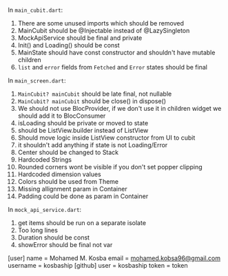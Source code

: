 In `main_cubit.dart`:
1. There are some unused imports which should be removed
2. MainCubit should be @Injectable instead of @LazySingleton
3. MockApiService should be final and private
4. Init() and Loading() should be const
5. MainState should have const constructor and shouldn't have mutable children
6. `list` and `error` fields from `Fetched` and `Error` states should be final

In `main_screen.dart`:
1. `MainCubit? mainCubit` should be late final, not nullable
2. `MainCubit? mainCubit` should be close() in dispose()
3. We should not use BlocProvider, if we don't use it in children widget we should add it to BlocConsumer
3. isLoading should be private or moved to state
5. should be ListView.builder instead of ListView
5. Should move logic inside ListView constructor from UI to cubit
7. it shouldn't add anything if state is not Loading/Error
6. Center should be changed to Stack
7. Hardcoded Strings
8. Rounded corners wont be visible if you don't set popper clipping
9. Hardcoded dimension values
10. Colors should be used from Theme
11. Missing allignment param in Container
12. Padding could be done as param in Container

In `mock_api_service.dart`:
1. get items should be run on a separate isolate
2. Too long lines
3. Duration should be const
4. showError should be final not var


[user]
name = Mohamed M. Kosba
email = mohamed.kobsa96@gmail.com
username = kosbaship
[github]
user = kosbaship
token = token